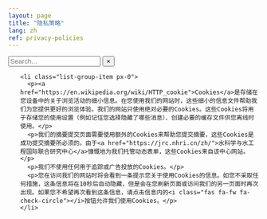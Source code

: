 ```yaml
---
layout: page
title: "隐私策略"
lang: zh
ref: privacy-policies
---
```

<div class="search-op my-2">
  <div class="search-op-header">
    <input type="text" placeholder="Search..." class="search-op-input form-control" autocapitalize="off" autocomplete="off" spellcheck="false" autocorrect="off">
    <button type="button" class="close clear d-none" aria-label="Clear">
      <span aria-hidden="true">&times;</span>
    </button>
  </div>

  <ul class="search-op-list list-group list-group-flush my-4">

    <li class="list-group-item px-0">
      <p><a href="https://en.wikipedia.org/wiki/HTTP_cookie">Cookies</a>是存储在您设备中的关于浏览活动的细小信息。在您使用我们的网站时，这些细小的信息文件帮助我们为您提供更好的浏览体验。我们的网站只使用绝对必要的Cookies。这些Cookies将用于存储您的使用设置（例如记住您选择隐藏了哪些消息）、创建必要的缓存文件供您离线时使用。</p>
      <p>我们的摘要提交页面需要使用额外的Cookies来帮助您提交摘要，这些Cookies是成功提交摘要所必须的。由于<a href="https://jrc.nhri.cn/zh/">水科学与水工程国际联合研究中心</a>慷慨地为我们托管动态表单，这些Cookies来自该中心网站。</p>
      <p>我们不使用任何用于追踪或广告投放的Cookies。</p>
      <p>您在访问我们的网站时将会看到一条提示您关于使用Cookies的信息。如您不采取任何措施，这条信息将在10秒后自动隐藏，但是会在您刷新页面或访问我们的另一页面时再次出现。如果您不希望再次看到这条信息，请点击信息内的<i class="fas fa-fw fa-check-circle"></i>按钮允许我们使用Cookies。</p>
    </li>
    
  </ul>
</div>
